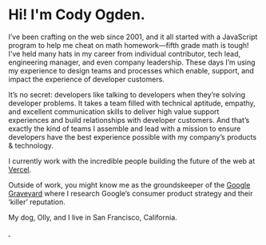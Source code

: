 # Hi! I'm Cody Ogden.

I’ve been crafting on the web since 2001, and it all started with a JavaScript program to help me cheat on math homework—fifth grade math is tough! I've held many hats in my career from individual contributor, tech lead, engineering manager, and even company leadership. These days I’m using my experience to design teams and processes which enable, support, and impact the experience of developer customers.

It’s no secret: developers like talking to developers when they’re solving developer problems. It takes a team filled with technical aptitude, empathy, and excellent communication skills to deliver high value support experiences and build relationships with developer customers. And that’s exactly the kind of teams I assemble and lead with a mission to ensure developers have the best experience possible with my company’s products & technology.

I currently work with the incredible people building the future of the web at [Vercel](https://vercel.com).

Outside of work, you might know me as the groundskeeper of the [Google Graveyard](https://killedbygoogle.com) where I research Google’s consumer product strategy and their ‘killer’ reputation.

My dog, Olly, and I live in San Francisco, California.

<a rel="me nofollow" href="https://mastodon.social/@codyogden">&nbsp;</a>

